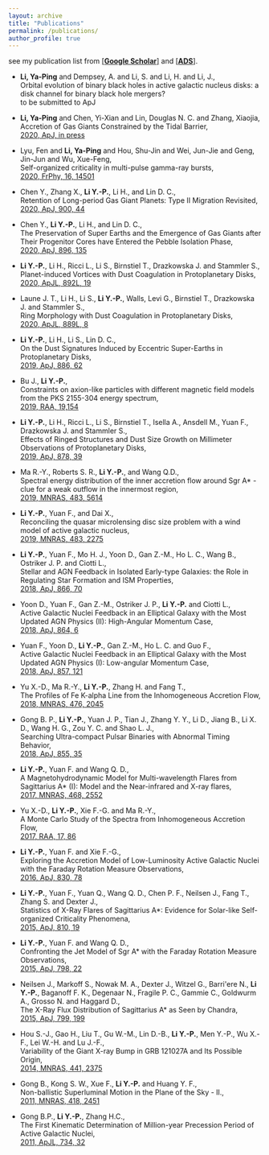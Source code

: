 ```yaml
---
layout: archive
title: "Publications"
permalink: /publications/
author_profile: true
---
```



see my publication list from [\[**Google Scholar**\]](https://scholar.google.com/citations?user=bGL6kUQAAAAJ&hl=en)
and [\[**ADS**\]](https://ui.adsabs.harvard.edu/user/libraries/PkFi6jPtRS-1GXEa9ugtGg).<br/>

* **Li, Ya-Ping** and Dempsey, A. and Li, S. and Li, H. and Li, J., <br/>
    Orbital evolution of binary black holes in active galactic nucleus disks: a disk channel for binary black hole mergers? <br/>
    to be submitted to ApJ

* **Li, Ya-Ping** and Chen, Yi-Xian and Lin, Douglas N. C. and Zhang, Xiaojia,<br/>
    Accretion of Gas Giants Constrained by the Tidal Barrier, <br/>
    [2020, ApJ, in press](https://ui.adsabs.harvard.edu/abs/2020arXiv201102869L)

* Lyu, Fen and **Li, Ya-Ping** and Hou, Shu-Jin and Wei, Jun-Jie and Geng, Jin-Jun and Wu, Xue-Feng, <br/>
    Self-organized criticality in multi-pulse gamma-ray bursts, <br/>
    [2020, FrPhy, 16, 14501](https://ui.adsabs.harvard.edu/abs/2020FrPhy..1614501L)

* Chen Y., Zhang X., **Li Y.-P.**, Li H., and Lin D. C.,<br/>
    Retention of Long-period Gas Giant Planets: Type II Migration Revisited, <br/>
    [2020, ApJ, 900, 44](https://ui.adsabs.harvard.edu/abs/2020ApJ...900...44C/abstract)
    
* Chen Y., **Li Y.-P.**, Li H., and Lin D. C.,<br/>
    The Preservation of Super Earths and the Emergence of Gas Giants after Their Progenitor Cores have Entered the Pebble Isolation Phase, <br/>
    [2020, ApJ, 896, 135](https://ui.adsabs.harvard.edu/abs/2020ApJ...896..135C/abstract)

* **Li Y.-P.**, Li H., Ricci L., Li S., Birnstiel T.,  Drazkowska J. and Stammler S.,<br/>
    Planet-induced Vortices with Dust Coagulation in Protoplanetary Disks, <br/>
    [2020, ApJL, 892L, 19 ](https://ui.adsabs.harvard.edu/abs/2020ApJ...892L..19L/abstract)
    
* Laune J. T., Li H., Li S., **Li Y.-P.**, Walls, Levi G., Birnstiel T., Drazkowska J. and Stammler S., <br/>
    Ring Morphology with Dust Coagulation in Protoplanetary Disks, <br/>
    [2020, ApJL, 889L, 8](https://ui.adsabs.harvard.edu/abs/2020ApJ...889L...8L/abstract)

   
* **Li Y.-P.**, Li H., Li S., Lin D. C.,<br/>
    On the Dust Signatures Induced by Eccentric Super-Earths in Protoplanetary Disks, <br/>
    [2019, ApJ, 886, 62](https://ui.adsabs.harvard.edu/abs/2019ApJ...886...62L/abstract)
    
* Bu J., **Li Y.-P.**,<br/>
    Constraints on axion-like particles with different magnetic field models from the PKS 2155-304 energy spectrum, <br/>
    [2019, RAA, 19,154](https://ui.adsabs.harvard.edu/abs/2019RAA....19..154B/abstract)

 * **Li Y.-P.**, Li H., Ricci L., Li S., Birnstiel T., Isella A., Ansdell M., Yuan F., Drazkowska J. and Stammler S.,<br/>
    Effects of Ringed Structures and Dust Size Growth on Millimeter Observations of Protoplanetary Disks, <br/>
    [2019, ApJ, 878, 39](https://ui.adsabs.harvard.edu/abs/2019ApJ...878...39L/abstract)

 * Ma R.-Y., Roberts S. R., **Li Y.-P.**, and Wang Q.D.,<br/>
    Spectral energy distribution of the inner accretion flow around Sgr A* - clue for a weak outflow in the innermost region, <br/>
    [2019, MNRAS, 483, 5614](https://ui.adsabs.harvard.edu/abs/2019MNRAS.483.5614M/abstract)

 * **Li Y.-P.**, Yuan F., and Dai X.,<br/>
    Reconciling the quasar microlensing disc size problem with a wind model of active galactic nucleus, <br/>
    [2019, MNRAS, 483, 2275](https://ui.adsabs.harvard.edu/abs/2019MNRAS.483.2275L/abstract)

 * **Li Y.-P.**, Yuan F., Mo H. J., Yoon D., Gan Z.-M., Ho L. C., Wang B., Ostriker J. P. and Ciotti L.,<br/>
    Stellar and AGN Feedback in Isolated Early-type Galaxies: the Role in Regulating Star Formation and ISM Properties, <br/>
    [2018, ApJ, 866, 70](https://ui.adsabs.harvard.edu/abs/2018ApJ...866...70L/abstract)

 * Yoon D., Yuan F., Gan Z.-M., Ostriker J. P., **Li Y.-P.** and Ciotti L., <br/>
    Active Galactic Nuclei Feedback in an Elliptical Galaxy with the Most Updated AGN Physics (II): High-Angular Momentum Case, <br/>
    [2018, ApJ, 864, 6](https://ui.adsabs.harvard.edu/abs/2018ApJ...864....6Y/abstract)


 * Yuan F., Yoon D., **Li Y.-P.**, Gan Z.-M., Ho L. C. and Guo F., <br/>
    Active Galactic Nuclei Feedback in an Elliptical Galaxy with the Most Updated AGN Physics (I): Low-angular Momentum Case, <br/>
    [2018, ApJ, 857, 121](http://iopscience.iop.org/article/10.3847/1538-4357/aab8f8/meta)

 * Yu X.-D., Ma R.-Y., **Li Y.-P.**, Zhang H. and Fang T.,<br/>
    The Profiles of Fe K-alpha Line from the Inhomogeneous Accretion Flow, <br/>
    [2018, MNRAS, 476, 2045](https://academic.oup.com/mnras/article-abstract/476/2/2045/4855948?redirectedFrom=fulltext)

 * Gong B. P., **Li Y.-P.**, Yuan J. P., Tian J., Zhang Y. Y., Li D., Jiang B., Li X. D., Wang H. G., Zou Y. C. and Shao L. J.,<br/>
    Searching Ultra-compact Pulsar Binaries with Abnormal Timing Behavior, <br/>
    [2018, ApJ, 855, 35](http://iopscience.iop.org/article/10.3847/1538-4357/aaac34/meta)

 * **Li Y.-P.**, Yuan F. and  Wang Q. D.,<br/>
    A Magnetohydrodynamic Model for Multi-wavelength Flares from Sagittarius A* (I): Model and the Near-infrared and X-ray flares,<br/>
    [2017, MNRAS, 468, 2552](https://academic.oup.com/mnras/article-lookup/doi/10.1093/mnras/stx655)

 * Yu X.-D., **Li Y.-P.**, Xie F.-G. and Ma R.-Y.,<br/>
    A Monte Carlo Study of the Spectra from Inhomogeneous Accretion Flow,<br/>
    [2017, RAA, 17, 86](http://iopscience.iop.org/article/10.1088/1674-4527/17/8/86/meta;jsessionid=D5E45F25C75831559D9E3E6B5325ABC8.c2.iopscience.cld.iop.org)

    

  * **Li Y.-P.**, Yuan F. and Xie F.-G.,<br/>
    Exploring the Accretion Model of Low-Luminosity Active Galactic Nuclei with the Faraday Rotation Measure Observations,<br/>
    [2016, ApJ, 830, 78](http://iopscience.iop.org/article/10.3847/0004-637X/830/2/78)



 * **Li Y.-P.**, Yuan F., Yuan Q., Wang Q. D., Chen P. F., Neilsen J., Fang T., Zhang S. and Dexter J., <br/>
    Statistics of X-Ray Flares of Sagittarius A*: Evidence for Solar-like Self-organized Criticality Phenomena, <br/>
    [2015, ApJ, 810, 19](http://dx.doi.org/10.1088/0004-637X/810/1/19)

* **Li Y.-P.**, Yuan F. and Wang Q. D., <br/>
    Confronting the Jet Model of Sgr A* with the Faraday Rotation Measure Observations, <br/>
    [2015, ApJ, 798, 22](http://dx.doi.org/10.1088/0004-637X/798/1/22)

* Neilsen J., Markoff S., Nowak M. A., Dexter J., Witzel G., Barri\'ere N., **Li Y.-P.**, Baganoff F. K.,
	Degenaar N., Fragile P. C., Gammie C., Goldwurm A., Grosso N. and Haggard D., <br/>
    The X-Ray Flux Distribution of Sagittarius A* as Seen by Chandra, <br/>
    [2015, ApJ, 799, 199](http://dx.doi.org/10.1088/0004-637X/799/2/199)

* Hou S.-J., Gao H., Liu T., Gu W.-M., Lin D.-B., **Li Y.-P.**, Men Y.-P., Wu X.-F., Lei W.-H. and Lu J.-F., <br/>
    Variability of the Giant X-ray Bump in GRB 121027A and Its Possible Origin, <br/>
    [2014, MNRAS, 441, 2375](http://dx.doi.org/10.1093/mnras/stu682)

* Gong B., Kong S. W., Xue F., **Li Y.-P.** and	Huang Y. F., <br/>
    Non-ballistic Superluminal Motion in the Plane of the Sky - II., <br/>
    [2011, MNRAS, 418, 2451](http://mnras.oxfordjournals.org/content/418/4/2451)

* Gong B.P., **Li Y.-P.**, Zhang H.C., <br/>
    The First Kinematic Determination of Million-year Precession Period of Active Galactic Nuclei, <br/>
    [2011, ApJL, 734, 32](http://dx.doi.org/10.1088/2041-8205/734/2/L32)
    



